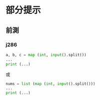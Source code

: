 # 部分提示

## 前測

### j286

```python
a, b, c = map (int, input().split())
...
print (...)
```
或
```python
nums = list (map (int, input().split()))
...
print (...)
```